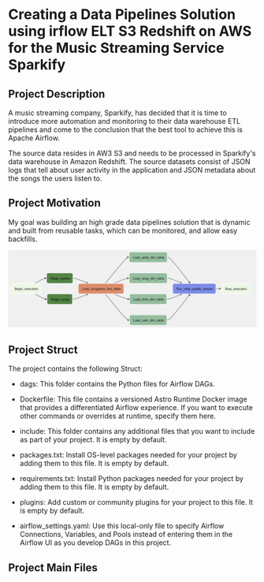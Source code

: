 
# Creating a Data Pipelines Solution using irflow ELT S3 Redshift  on AWS for the Music Streaming Service Sparkify

## Project Description 

A music streaming company, Sparkify, has decided that it is time to introduce more automation and monitoring to their data warehouse ETL pipelines and come to the conclusion that the best tool to achieve this is Apache Airflow.

The source data resides in AW3 S3 and needs to be processed in Sparkify's data warehouse in Amazon Redshift. The source datasets consist of JSON logs that tell about user activity in the application and JSON metadata about the songs the users listen to.


## Project Motivation

My goal was building an high grade data pipelines solution that is dynamic and built from reusable tasks, which can be monitored, and allow easy backfills.

![Alt text](https://github.com/marciopintomotta/Airflow_ETL_Data_Pipelines_AWS_S3_Redshift_Sparkify/blob/master/dag.png " Dag")


## Project Struct 

The project contains the following Struct:

- dags: This folder contains the Python files for Airflow DAGs.
   
- Dockerfile: This file contains a versioned Astro Runtime Docker image that provides a differentiated Airflow experience. If you want to execute other commands or overrides at runtime, specify them here.
- include: This folder contains any additional files that you want to include as part of your project. It is empty by default.
- packages.txt: Install OS-level packages needed for your project by adding them to this file. It is empty by default.
- requirements.txt: Install Python packages needed for your project by adding them to this file. It is empty by default.
- plugins: Add custom or community plugins for your project to this file. It is empty by default.
- airflow_settings.yaml: Use this local-only file to specify Airflow Connections, Variables, and Pools instead of entering them in the Airflow UI as you develop DAGs in this project.


## Project Main Files 



